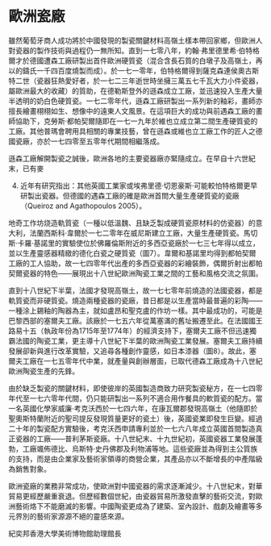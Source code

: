 # 歐洲瓷廠  

雖然葡萄牙商人成功將於中國發現的製瓷關鍵材料高嶺土樣本帶回家鄉，但歐洲人對瓷器的製作技術與過程仍一無所知。直到一七零八年，約翰·弗里德里希·伯特格爾才於德國遭森工廠研製出首件歐洲硬質瓷（混合含長石質的白墩子及高嶺土，再以的鑄氏一千四百度燒製而成）。於一七一零年，伯特格爾得到薩克森連侯奧古斯特二世（瓷器狂熱愛好者，於一七二三年逝世時坐擁三萬五七千瓦大力小件瓷器，屬歐洲最大的收藏）的質助，在德勒斯登外的遜森成立工廠，並迅速投入生產大量半透明的奶白色硬質瓷。一七二零年代，遜森工廠研製出一系列新的釉彩，畫師亦擅長繪畫栩栩如生、想像中的遠東人文風景。在這項巨大的成功與前遇森工廠的畫師協助下，克勞斯·都帕契爾隨即在一七一九年於維也立成立第二間生產硬質瓷的工廠。其他普瑪會聘用具相關的專業技藝，曾在遜森或維也立工廠工作的匠人之德國瓷廠，亦於一七四零至五零年代期間相繼落成。  

遜森工廠解開製瓷之誠後，歐洲各地的主要瓷器廠亦緊隨成立。在早自十六世紀末，已有麥  

4. 近年有研究指出：其他英國工業家或埃弗里德·切恩豪斯·可能較怕特格爾更早研製出瓷器。但德國的遇森工廠的確是歐洲首問大量生產硬質瓷的瓷廠（Queiroz and Agathopoulos 2005）。  

 地奇工作坊烧造軌質瓷（一種以低溫魏、且缺乏製成硬質瓷原材料的仿瓷器）的意大利，法蘭西斯科·韋爾於一七二零年在威尼斯建立工廠，大量生產硬質瓷。馬切斯·卡羅·基諾里的實驗使位於佛羅倫斯附近的多西亞瓷廠於一七三七年得以成立，並以生產靈感器精緻的德化白瓷之硬質瓷（圖7）。韋爾和基諾里均得到都帕契爾工廠的工人協助，故一七四零年代出產的多西亞瓷器的彩繪裝飾，偶爾折射出都帕契爾瓷器的特色——展現出十八世紀歐洲陶瓷工業之間的工藝和風格交流之氛圍。  

直到十八世紀下半葉，法國才發現高嶺土，故一七七零年前燒造的法國瓷器，都是軌質瓷而非硬質瓷。燒造兩種瓷器的瓷廠，昔日都是以生產當時最普遍的彩陶——一種涂上錫釉的陶器為主，就如盧昂和聖克盧的作坊一樣。其中最成功的，可能是巴黎西部的塞爾夫工廠。該廠於一七五六年從萬塞滿的舊址搬遷至此。在法國國王路易十五（執政年份為1715年至1774年）的經濟支持下，塞爾夫工廠不但迅速獨霸法國的陶瓷工業，更主導十八世紀下半葉的歐洲陶瓷工業發展。塞爾夫工廠持續發展卻新與進行改革實驗，又追尋各種創作靈感，如日本漆器（圖8）。故此，塞爾夫工廠在一七五零年代中業，就產量與創辦層面，已取代德森工廠成為十八世紀歐洲陶瓷生產的先鋒。  

由於缺乏製瓷的關鍵材料，即使彼岸的英國製造商致力研究製瓷秘方，在一七四零年代至一七六零年代間，仍只能研製出一系列不適合用作餐具的軟質瓷的配方。當一名英國化學家威廉·考克沃西於一七四六年，在康瓦爾郡發現高嶺土（他隨即於聖奧斯特蘭附近的聖司提反發現質量更好的瓷土）後，英國瓷業即發生巨變。經過二十年的製瓷配方實驗後，考克沃西申請專利並於一七六八年成立英國首間製造真正瓷器的工廠——普利茅斯瓷廠。十八世紀末、十九世紀初，英國瓷器工業發展蓬勃，工廠颯佈德比、烏斯特·史丹佛郡及利物浦等地。這些瓷廠並為得到主公質族的支持，而是由企業家及藝術家領導的商營企業，其產品亦以不斷增長的中產階級為銷售對象。  

歐洲瓷廠的業務非常成功，使歐洲對中國瓷器的需求逐漸減少。十八世紀末，對華貿易更經歷嚴重衰退。但歷經數個世紀，由瓷器貿易所激發直擊的藝術交流，對歐洲藝術烙下不能磨滅的影響。中國陶瓷更成為了建築、室內設計、戲劇及繪畫等多元界別的藝術家源源不絕的靈感來源。  

紀奕邦香港大學美術博物館助理館長  